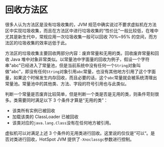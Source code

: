 # 回收方法区

很多人认为方法区是没有垃圾收集的，JVM 规范中确实说过不要求虚拟机在方法区中实现垃圾收集，而且在方法区中进行垃圾收集的“性价比”一般比较低，在堆中尤其是新生代中，常规应用一次垃圾收集一般可以回收 70%~95% 的空间，而方法区的垃圾收集的效率远低于此。

方法区的垃圾收集主要回收两部分内容：废弃常量和无用的类。回收废弃常量和回收 Java 堆中对象非常类似。以常量池中字面量的回收为例子，假设一个字符串"abc"已经进入了常量池，但是当前系统中没有任何一个`String`对象叫做"abc"，即没有任何`String`对象引用`abc`常量，也没有其他地方引用了这个字面量，如果这个时候发生内存回收，而且必要的话，这个`abc`常量就会被系统清理出常量池。常量池中的其他类、方法、字段的符号引用也与此类似。

判断一个常量是否废弃比较简单，但是判断一个类是否是无用的类，则条件苛刻很多。类需要同时满足以下 3 个条件才算是“无用的类”：
- 该类所有实例已被回收
- 加载该类的 ClassLoader 已被回收
- 该类对应的`java.lang.Class`没有在任何地方被引用。

虚拟机可以对满足上述 3 个条件的无用类进行回收。这里说的仅仅是“可以“。是否对类进行回收，HotSpot JVM 提供了`-Xnoclassgc`参数进行控制。